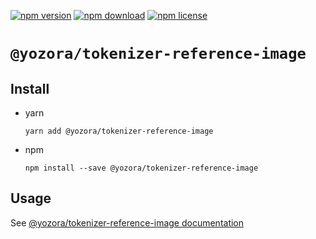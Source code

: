 [![npm version](https://img.shields.io/npm/v/@yozora/tokenizer-reference-image.svg)](https://www.npmjs.com/package/@yozora/tokenizer-reference-image)
[![npm download](https://img.shields.io/npm/dm/@yozora/tokenizer-reference-image.svg)](https://www.npmjs.com/package/@yozora/tokenizer-reference-image)
[![npm license](https://img.shields.io/npm/l/@yozora/tokenizer-reference-image.svg)](https://www.npmjs.com/package/@yozora/tokenizer-reference-image)


# `@yozora/tokenizer-reference-image`

## Install

  * yarn

    ```console
    yarn add @yozora/tokenizer-reference-image
    ```

  * npm

    ```console
    npm install --save @yozora/tokenizer-reference-image
    ```

## Usage

  See [@yozora/tokenizer-reference-image documentation](https://yozora.guanghechen.com/docs/package/tokenizer-reference-image)
